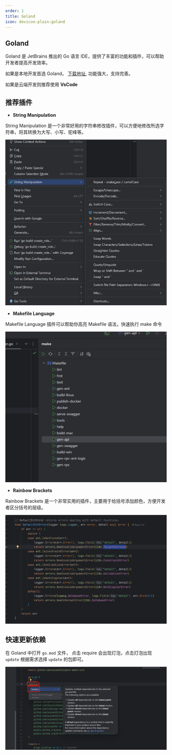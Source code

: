 ```yaml
---
order: 1
title: Goland
icon: devicon-plain:goland
---
```


## Goland

Goland 是 JetBrains 推出的 Go 语言 IDE，提供了丰富的功能和插件，可以帮助开发者提高开发效率。

如果是本地开发首选 Goland， [下载地址](https://www.jetbrains.com/go/download/#section=windows), 功能强大，支持完善。

如果是云端开发则推荐使用 **VsCode** 

## 推荐插件

- **String Manipulation**

String Manipulation 是一个非常好用的字符串修改插件，可以方便地修改所选字符串，将其转换为大写、小写、驼峰等。

![string](/assets/image/article/devtools/string-modify.png)

- **Makefile Language**

Makefile Language 插件可以帮助你高亮 Makefile 语法，快速执行 make 命令

![Makefile](/assets/image/article/devtools/make-plugin.png)

- **Rainbow Brackets**

Rainbow Brackets 是一个非常实用的插件，主要用于给括号添加颜色，方便开发者区分括号的层级。

![Rainbow Brackets](/assets/image/article/devtools/rainbow.png)

## 快速更新依赖

在 Goland 中打开 `go.mod` 文件， 点击 require 会出现灯泡，点击灯泡出现 `update` 根据需求选择 `update`  的包即可。

![update](/assets/image/article/devtools/update-gomod.png)
